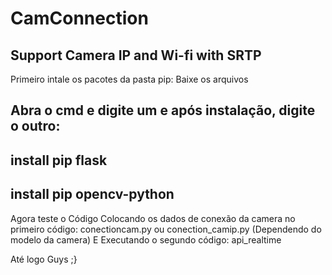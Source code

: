 # CamConnection
Support Camera IP and Wi-fi with SRTP
--------------------
Primeiro intale os pacotes da pasta pip:
Baixe os arquivos

Abra o cmd e digite um e após instalação, digite o outro:
--------------------
install pip flask
--------------------
install pip opencv-python
--------------------
Agora teste o Código Colocando os dados de conexão da camera no primeiro código: conectioncam.py ou conection_camip.py (Dependendo do modelo da camera)
E Executando o segundo código: api_realtime

Até logo Guys ;} 
